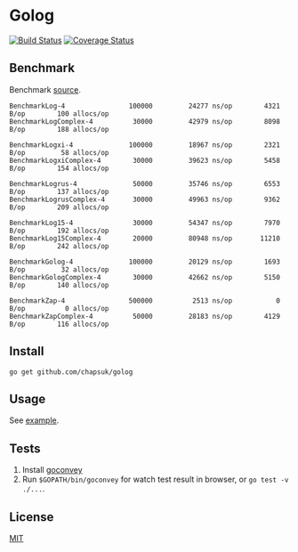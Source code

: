 # Golog

[![Build Status](https://travis-ci.org/chapsuk/golog.svg)](https://travis-ci.org/chapsuk/golog)
[![Coverage Status](https://coveralls.io/repos/github/chapsuk/golog/badge.svg?branch=master)](https://coveralls.io/github/chapsuk/golog?branch=master)

## Benchmark

Benchmark [source](https://github.com/chapsuk/golog/tree/master/bench/bench_test.go).

```
BenchmarkLog-4          	  100000	     24277 ns/op	    4321 B/op	     100 allocs/op
BenchmarkLogComplex-4   	   30000	     42979 ns/op	    8098 B/op	     188 allocs/op

BenchmarkLogxi-4        	  100000	     18967 ns/op	    2321 B/op	      58 allocs/op
BenchmarkLogxiComplex-4 	   30000	     39623 ns/op	    5458 B/op	     154 allocs/op

BenchmarkLogrus-4       	   50000	     35746 ns/op	    6553 B/op	     137 allocs/op
BenchmarkLogrusComplex-4	   30000	     49963 ns/op	    9362 B/op	     209 allocs/op

BenchmarkLog15-4        	   30000	     54347 ns/op	    7970 B/op	     192 allocs/op
BenchmarkLog15Complex-4 	   20000	     80948 ns/op	   11210 B/op	     242 allocs/op

BenchmarkGolog-4        	  100000	     20129 ns/op	    1693 B/op	      32 allocs/op
BenchmarkGologComplex-4 	   30000	     42662 ns/op	    5150 B/op	     140 allocs/op

BenchmarkZap-4          	  500000	      2513 ns/op	       0 B/op	       0 allocs/op
BenchmarkZapComplex-4   	   50000	     28183 ns/op	    4129 B/op	     116 allocs/op
```

## Install

```
go get github.com/chapsuk/golog
```

## Usage

See [example](examples/main.go).

## Tests

1. Install [goconvey](https://github.com/smartystreets/goconvey)
1. Run `$GOPATH/bin/goconvey` for watch test result in browser, or `go test -v ./...`.   

## License

[MIT](https://github.com/chapsuk/golog/blob/master/LICENSE)
